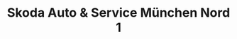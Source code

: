 ---
title: "Skoda Auto & Service München Nord 1"
url: /muenchen/skoda-auto-und-service-muenchen-nord-1/
shop: Autohaus
---